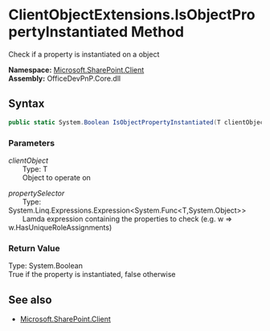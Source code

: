 # ClientObjectExtensions.IsObjectPropertyInstantiated Method  
Check if a property is instantiated on a object  

**Namespace:** [Microsoft.SharePoint.Client](Microsoft.SharePoint.Client.md)  
**Assembly:** OfficeDevPnP.Core.dll  
## Syntax
```C#
public static System.Boolean IsObjectPropertyInstantiated(T clientObject, Expression<Func<T, Object>> propertySelector)
```
### Parameters
*clientObject*  
&emsp;&emsp;Type: T  
&emsp;&emsp;Object to operate on  
  
*propertySelector*  
&emsp;&emsp;Type: System.Linq.Expressions.Expression<System.Func<T,System.Object>>  
&emsp;&emsp;Lamda expression containing the properties to check (e.g. w => w.HasUniqueRoleAssignments)  
  
### Return Value
Type: System.Boolean  
True if the property is instantiated, false otherwise

## See also
- [Microsoft.SharePoint.Client](Microsoft.SharePoint.Client.md)
